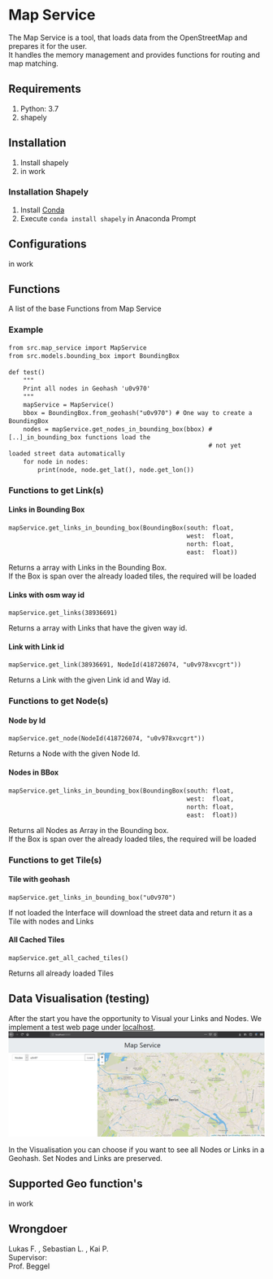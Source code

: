 [Picture 1]: doc/images/webPage.jpg  "Visualisation of Links and Nodes"
# Map Service
The Map Service is a tool, that loads data from the OpenStreetMap and prepares it for the user.  
It handles the memory management and provides functions for routing and map matching.  
## Requirements

1. Python: 3.7  
2. shapely  

## Installation
1. Install shapely
2. in work
### Installation Shapely
1. Install [Conda](https://docs.conda.io/en/latest/miniconda.html )
2. Execute <code>conda install shapely</code> in Anaconda Prompt

## Configurations
in work

## Functions
A list of the base Functions from Map Service
### Example
<!--
was ist mit den imports 
(muss man wenn man unser programm nutzt immer über src gehen)??
-->
    from src.map_service import MapService
    from src.models.bounding_box import BoundingBox
    
    def test()
        """
        Print all nodes in Geohash 'u0v970'
        """
        mapService = MapService()
        bbox = BoundingBox.from_geohash("u0v970") # One way to create a BoundingBox
        nodes = mapService.get_nodes_in_bounding_box(bbox) # [..]_in_bounding_box functions load the
                                                           # not yet loaded street data automatically
        for node in nodes:
            print(node, node.get_lat(), node.get_lon())
        


### Functions to get Link(s) 
#### Links in Bounding Box
    mapService.get_links_in_bounding_box(BoundingBox(south: float, 
                                                     west:  float, 
                                                     north: float, 
                                                     east:  float))
Returns a array with Links in the Bounding Box.  
If the Box is span over the already loaded tiles, the required will be loaded

#### Links with osm way id
    mapService.get_links(38936691)
Returns a array with Links that have the given way id.  

#### Link with Link id
    mapService.get_link(38936691, NodeId(418726074, "u0v978xvcgrt"))
Returns a Link with the given Link id and Way id.  
### Functions to get Node(s) 
#### Node by Id
    mapService.get_node(NodeId(418726074, "u0v978xvcgrt"))
Returns a Node with the given Node Id.
#### Nodes in BBox
    mapService.get_links_in_bounding_box(BoundingBox(south: float, 
                                                     west:  float, 
                                                     north: float, 
                                                     east:  float))
Returns all Nodes as Array in the Bounding box.  
If the Box is span over the already loaded tiles, the required will be loaded

### Functions to get Tile(s)
#### Tile with geohash
    mapService.get_links_in_bounding_box("u0v970")
If not loaded the Interface will download the street data 
and return it as a Tile with nodes and Links
#### All Cached Tiles
    mapService.get_all_cached_tiles()
Returns all already loaded Tiles
## Data Visualisation (testing)
After the start you have the opportunity to Visual your Links and Nodes. 
We implement a test web page under [localhost](http://http://localhost:5000/). 
![Picture 1]

In the Visualisation you can choose if you want to see all Nodes or Links in a Geohash.
Set Nodes and Links are preserved.

## Supported Geo function's
in work

## Wrongdoer
  
Lukas F. , Sebastian L. , Kai P.  
Supervisor:  
Prof. Beggel  
